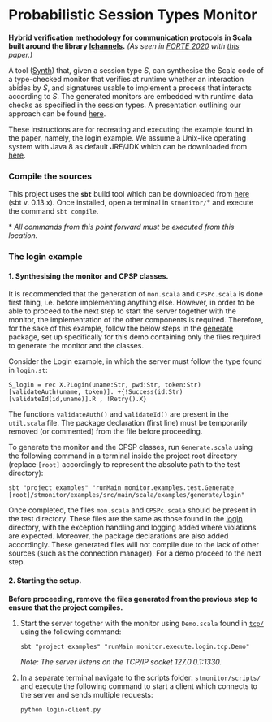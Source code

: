 # Probabilistic Session Types Monitor
**Hybrid verification methodology for communication protocols in Scala built around the library [lchannels](https://github.com/alcestes/lchannels).** *(As seen in [FORTE 2020](https://link.springer.com/chapter/10.1007/978-3-030-50086-3_13) with [this](http://staff.um.edu.mt/afra1/papers/forte2020.pdf) paper.)*

A tool ([Synth](https://github.com/chrisbartoloburlo/stmonitor/blob/master/monitor/src/main/scala/monitor/Synth.scala)) that, given a session type _S_, can synthesise the Scala code of a type-checked monitor that verifies at runtime whether an interaction abides by _S_, and signatures usable to implement a process that interacts according to _S_. The generated monitors are embedded with runtime data checks as specified in the session types. A presentation outlining our approach can be found [here](https://youtu.be/FL_teSjllSE).

These instructions are for recreating and executing the example found in the paper, namely, the login example. We assume a Unix-like operating system with Java 8 as default JRE/JDK which can be downloaded from [here](https://www.oracle.com/java/technologies/javase-jdk8-downloads.html).

### Compile the sources
This project uses the **`sbt`** build tool which can be downloaded from [here](https://www.scala-sbt.org/0.13/docs/Setup.html) (sbt v. 0.13.x). Once installed, open a terminal in `stmonitor/`* and execute the command `sbt compile`.

\* _All commands from this point forward must be executed from this location._

### The login example

#### 1. Synthesising the monitor and CPSP classes.

It is recommended that the generation of `mon.scala` and `CPSPc.scala` is done first thing, i.e. before implementing anything else. However, in order to be able to proceed to the next step to start the server together with the monitor, the implementation of the other components is required. Therefore, for the sake of this example, follow the below steps in the [generate](https://github.com/chrisbartoloburlo/stmonitor/tree/master/examples/src/main/scala/examples/generate) package, set up specifically for this demo containing only the files required to generate the monitor and the classes.

Consider the Login example, in which the server must follow the type found in `login.st`:
```
S_login = rec X.?Login(uname:Str, pwd:Str, token:Str)[validateAuth(uname, token)]. +{!Success(id:Str)[validateId(id,uname)].R , !Retry().X}
```

The functions `validateAuth()` and `validateId()` are present in the `util.scala` file. The package declaration (first line) must be temporarily removed (or commented) from the file before proceeding.

To generate the monitor and the CPSP classes, run `Generate.scala` using the following command in a terminal inside the project root directory (replace `[root]` accordingly to represent the absolute path to the test directory):
```
sbt "project examples" "runMain monitor.examples.test.Generate [root]/stmonitor/examples/src/main/scala/examples/generate/login"
```
Once completed, the files `mon.scala` and `CPSPc.scala` should be present in the test directory. These files are the same as those found in the [login](https://github.com/chrisbartoloburlo/stmonitor/tree/master/examples/src/main/scala/examples/execute/login) directory, with the exception handling and logging added where violations are expected. Moreover, the package declarations are also added accordingly. These generated files will not compile due to the lack of other sources (such as the connection manager). For a demo proceed to the next step.

#### 2. Starting the setup.
**Before proceeding, remove the files generated from the previous step to ensure that the project compiles.**
1. Start the server together with the monitor using `Demo.scala` found in [`tcp/`](https://github.com/chrisbartoloburlo/stmonitor/tree/master/examples/src/main/scala/examples/execute/login/tcp) using the following command:
    ```
    sbt "project examples" "runMain monitor.execute.login.tcp.Demo"
    ```
   _Note: The server listens on the TCP/IP socket 127.0.0.1:1330._
   
2. In a separate terminal navigate to the scripts folder: `stmonitor/scripts/` and execute the following command to start a client which connects to the server and sends multiple requests:
   ```
   python login-client.py 
   ```
